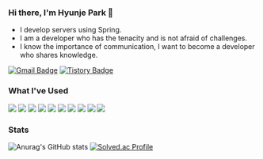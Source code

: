 ### Hi there, I'm Hyunje Park 👋
- I develop servers using Spring.
- I am a developer who has the tenacity and is not afraid of challenges.
- I know the importance of communication, I want to become a developer who shares knowledge.


[![Gmail Badge](https://img.shields.io/badge/Gmail-D14836?style=flat&logo=Gmail&logoColor=white)](mailto:sudomanda@gmail.com) [![Tistory Badge](https://img.shields.io/badge/Tech%20Blog-555263?style=flat&logoColor=white)](https://sor999.tistory.com/)
### What I've Used

 <img src="https://img.shields.io/badge/JAVA-26689A?style=flat-square&logoColor=white"/> <img src="https://img.shields.io/badge/C/C++-00599C?style=flat-square&logo=cplusplus&logoColor=white"/> <img src="https://img.shields.io/badge/Python-3776AB?style=flat-square&logo=python&logoColor=white"/> <img src="https://img.shields.io/badge/Spring-6DB33F?style=flat-square&logo=Spring&logoColor=white"/> <img src="https://img.shields.io/badge/MySQL-4479A1?style=flat-square&logo=Spring&logoColor=white"/> <img src="https://img.shields.io/badge/PostgreSQL-4169E1?style=flat-square&logo=postgresql&logoColor=white"/>  <img src="https://img.shields.io/badge/AWS-232F3E?style=flat-square&logo=amazonaws&logoColor=white"/> <img src="https://img.shields.io/badge/GCP-4285F4?style=flat-square&logo=googlecloud&logoColor=white"/> 
 <img src="https://img.shields.io/badge/Redis-DC382D?style=flat-square&logo=redis&logoColor=white"/> <img src="https://img.shields.io/badge/Docker-2496ED?style=flat-square&logo=docker&logoColor=white"/> 


### Stats

![Anurag's GitHub stats](https://github-readme-stats.vercel.app/api?username=sor999&show_icons=true&theme=radical) [![Solved.ac Profile](http://mazassumnida.wtf/api/v2/generate_badge?boj=sor000)](https://solved.ac/sor000/)
